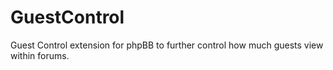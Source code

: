 # GuestControl
Guest Control extension for phpBB to further control how much guests view within forums.
